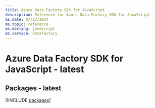 ```yaml
---
title: Azure Data Factory SDK for JavaScript
description: Reference for Azure Data Factory SDK for JavaScript
ms.date: 07/23/2024
ms.topic: reference
ms.devlang: javascript
ms.service: datafactory
---
```

# Azure Data Factory SDK for JavaScript - latest
## Packages - latest
[!INCLUDE [packages](data-factory-index.md)]